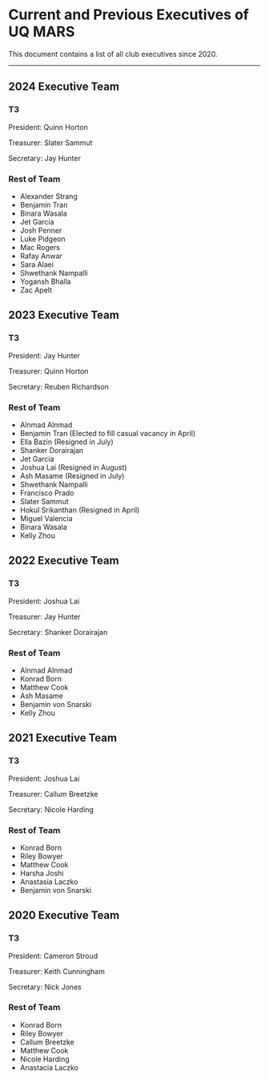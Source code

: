 # Current and Previous Executives of UQ MARS

This document contains a list of all club executives since 2020.

---

## 2024 Executive Team

### T3

President: Quinn Horton

Treasurer: Slater Sammut

Secretary: Jay Hunter

### Rest of Team

* Alexander Strang
* Benjamin Tran
* Binara Wasala
* Jet Garcia
* Josh Penner
* Luke Pidgeon
* Mac Rogers
* Rafay Anwar
* Sara Alaei
* Shwethank Nampalli
* Yogansh Bhalla
* Zac Apelt

## 2023 Executive Team

### T3

President: Jay Hunter

Treasurer: Quinn Horton

Secretary: Reuben Richardson

### Rest of Team

* Alnmad Alnmad
* Benjamin Tran (Elected to fill casual vacancy in April)
* Ella Bazin (Resigned in July)
* Shanker Dorairajan
* Jet Garcia
* Joshua Lai (Resigned in August)
* Ash Masame (Resigned in July)
* Shwethank Nampalli
* Francisco Prado
* Slater Sammut
* Hokul Srikanthan (Resigned in April)
* Miguel Valencia
* Binara Wasala
* Kelly Zhou

## 2022 Executive Team

### T3

President: Joshua Lai

Treasurer: Jay Hunter

Secretary: Shanker Dorairajan

### Rest of Team

* Alnmad Alnmad
* Konrad Born
* Matthew Cook
* Ash Masame
* Benjamin von Snarski
* Kelly Zhou

## 2021 Executive Team

### T3

President: Joshua Lai

Treasurer: Callum Breetzke

Secretary: Nicole Harding

### Rest of Team

* Konrad Born
* Riley Bowyer
* Matthew Cook
* Harsha Joshi
* Anastasia Laczko
* Benjamin von Snarski

## 2020 Executive Team

### T3

President: Cameron Stroud

Treasurer: Keith Cunningham

Secretary: Nick Jones

### Rest of Team

* Konrad Born
* Riley Bowyer
* Callum Breetzke
* Matthew Cook
* Nicole Harding
* Anastacia Laczko
